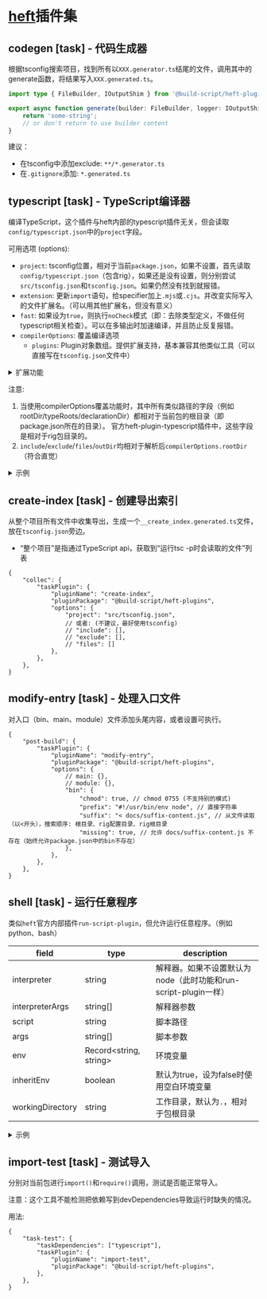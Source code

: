 # [heft](https://heft.rushstack.io/)插件集

## codegen [task] - 代码生成器

根据tsconfig搜索项目，找到所有以`XXX.generator.ts`结尾的文件，调用其中的generate函数，将结果写入`XXX.generated.ts`。

```ts
import type { FileBuilder, IOutputShim } from '@build-script/heft-plugins';

export async function generate(builder: FileBuilder, logger: IOutputShim) {
	return 'some-string';
	// or don't return to use builder content
}
```

建议：

-   在tsconfig中添加exclude: `**/*.generator.ts`
-   在`.gitignore`添加: `*.generated.ts`

## typescript [task] - TypeScript编译器

编译TypeScript，这个插件与heft内部的typescript插件无关，但会读取`config/typescript.json`中的`project`字段。

可用选项 (options):

-   `project`: tsconfig位置，相对于当前`package.json`，如果不设置，首先读取`config/typescript.json`（包含rig），如果还是没有设置，则分别尝试`src/tsconfig.json`和`tsconfig.json`。如果仍然没有找到就报错。
-   `extension`: 更新`import`语句，给specifier加上`.mjs`或`.cjs`。并改变实际写入的文件扩展名。（可以用其他扩展名，但没有意义）
-   `fast`: 如果设为`true`，则执行`noCheck`模式（即：去除类型定义，不做任何typescript相关检查）。可以在多输出时加速编译，并且防止反复报错。
-   `compilerOptions`: 覆盖编译选项
    -   `plugins`: Plugin对象数组。提供扩展支持，基本兼容其他类似工具（可以直接写在`tsconfig.json`文件中）

<details>
<summary>扩展功能</summary>

Plugin对象:

| field             | type    | description                                      |
| ----------------- | ------- | ------------------------------------------------ |
| transform         | string  | 要引入的包，必须是CommonJs                       |
| importName        | string  | 导出名称(默认为`default`)                        |
| after             | boolean | 如果设为`true`，此插件在ts内置.js处理器之后运行  |
| afterDeclarations | boolean | 如果设为`true`, 此插件在ts内置d.ts处理器之后运行 |
| options           | any     | 任意对象，直接传递给插件函数                     |

```ts
/** 插件函数定义 */
interface IMyTransformCallback<T = ts.SourceFile | ts.Bundle> {
	(context: ts.TransformationContext, program: ts.Program, options: any, ts: typeof ts): ts.Transformer<T>;
}
```

</details>

注意:

1. 当使用compilerOptions覆盖功能时，其中所有类似路径的字段（例如rootDir/typeRoots/declarationDir）都相对于当前包的根目录（即package.json所在的目录）。
   官方heft-plugin-typescript插件中，这些字段是相对于rig包目录的。
2. `include`/`exclude`/`files`/`outDir`均相对于解析后`compilerOptions.rootDir`（符合直觉）

<details>
<summary>示例</summary>

```jsonc
{
	"do-compile": {
		"taskPlugin": {
			"pluginName": "typescript",
			"pluginPackage": "@build-script/heft-plugins",
			"options": {
				"project": "src/tsconfig.json",
				// "include": [], "exclude": [], "files": []
				"extension": "mjs",
				"compilerOptions": {
					"module": "esnext",
					"outDir": "../lib/mjs",
					"plugins": [{ "transform": "xxx" }],
				},
			},
		},
	},
	"compile-again": {
		"taskDependencies": ["typescript"],
		"taskPlugin": {
			"pluginName": "typescript",
			"pluginPackage": "@build-script/heft-plugins",
			"options": {
				"project": "src/tsconfig.json",
				// "include": [], "exclude": [], "files": []
				"fast": true,
				"extension": "cjs",
				"compilerOptions": {
					"module": "commonjs",
					"outDir": "../lib/cjs",
					"plugins": [{ "transform": "yyy" }],
				},
			},
		},
	},
}
```

</details>

## create-index [task] - 创建导出索引

从整个项目所有文件中收集导出，生成一个`__create_index.generated.ts`文件，放在`tsconfig.json`旁边。

-   “整个项目”是指通过TypeScript api，获取到“运行tsc -p时会读取的文件”列表

```jsonc
{
	"collec": {
		"taskPlugin": {
			"pluginName": "create-index",
			"pluginPackage": "@build-script/heft-plugins",
			"options": {
				"project": "src/tsconfig.json",
				// 或者: (不建议，最好使用tsconfig)
				// "include": [],
				// "exclude": [],
				// "files": []
			},
		},
	},
}
```

## modify-entry [task] - 处理入口文件

对入口（bin、main、module）文件添加头尾内容，或者设置可执行。

```jsonc
{
	"post-build": {
		"taskPlugin": {
			"pluginName": "modify-entry",
			"pluginPackage": "@build-script/heft-plugins",
			"options": {
				// main: {},
				// module: {},
				"bin": {
					"chmod": true, // chmod 0755 (不支持别的模式)
					"prefix": "#!/usr/bin/env node", // 直接字符串
					"suffix": "< docs/suffix-content.js", // 从文件读取（以<开头），搜索顺序: 根目录、rig配置目录、rig根目录
					"missing": true, // 允许 docs/suffix-content.js 不存在（始终允许package.json中的bin不存在）
				},
			},
		},
	},
}
```

## shell [task] - 运行任意程序

类似`heft`官方内部插件`run-script-plugin`，但允许运行任意程序。（例如python、bash）

| field            | type                   | description                                                     |
| ---------------- | ---------------------- | --------------------------------------------------------------- |
| interpreter      | string                 | 解释器。如果不设置默认为node（此时功能和run-script-plugin一样） |
| interpreterArgs  | string[]               | 解释器参数                                                      |
| script           | string                 | 脚本路径                                                        |
| args             | string[]               | 脚本参数                                                        |
| env              | Record<string, string> | 环境变量                                                        |
| inheritEnv       | boolean                | 默认为true，设为false时使用空白环境变量                         |
| workingDirectory | string                 | 工作目录，默认为`.`，相对于包根目录                             |

<details>
<summary>示例</summary>

```jsonc
{
	"hello": {
		"taskDependencies": ["typescript"],
		"taskPlugin": {
			"pluginName": "shell",
			"pluginPackage": "@build-script/heft-plugins",
			"options": {
				// 将会运行: python3 -B hello.py aaa
				"interpreter": "python3",
				"interpreterArgs": ["-B"],
				"script": "hello.py",
				"args": ["aaa"],
				"env": { "PYTHONUTF8": "1" },
				"inheritEnv": true,
			},
		},
	},
	"bash": {
		"taskDependencies": ["typescript"],
		"taskPlugin": {
			"pluginName": "shell",
			"pluginPackage": "@build-script/heft-plugins",
			"options": {
				// 将会运行: bash -c 'echo hello'
				"interpreter": "bash",
				"interpreterArgs": ["-c"],
				"script": "echo hello",
			},
		},
	},
}
```

</details>

## import-test [task] - 测试导入

分别对当前包进行`import()`和`require()`调用，测试是否能正常导入。

注意：这个工具不能检测把依赖写到devDependencies导致运行时缺失的情况。

用法:

```jsonc
{
	"task-test": {
		"taskDependencies": ["typescript"],
		"taskPlugin": {
			"pluginName": "import-test",
			"pluginPackage": "@build-script/heft-plugins",
		},
	},
}
```
